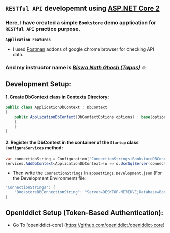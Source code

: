 ## `RESTful API` developemnt using  [ASP.NET Core 2](https://docs.microsoft.com/en-us/aspnet/core/web-api/?view=aspnetcore-2.2)

### Here, I have created a simple `Bookstore` demo application for `RESTful API` practice purpose.<Enter>

**`Application Features`**

- I used [Postman](https://chrome.google.com/webstore/detail/postman/fhbjgbiflinjbdggehcddcbncdddomop) addons of google chrome browser for checking API data.

### And my instructor name is _[Biswa Nath Ghosh (Tapos)](https://github.com/tapos007)_ :relaxed:

## Development Setup:
#### 1. Create DbContext class in Contexts Directory:

```csharp
public class ApplicationDbContext : DbContext
{
    public ApplicationDbContext(DbContextOptions options) : base(options)
    {
    }
}
```

#### 2. Register the DbContext in the container of the `Startup` class `ConfigureServices` method:

```csharp
var connectionString = Configuration["ConnectionStrings:BookstoreDBConnectionString"];
services.AddDbContext<ApplicationDbContext>(o => o.UseSqlServer(connectionString));
```

- Then write the `ConnectionStrings` in `appsettings.Development.json` (For the Development Environment) file:
```csharp
"ConnectionStrings": {
	"BookstoreDBConnectionString": "Server=DESKTOP-ME7EDVE;Database=BookstoreApiDb;Trusted_Connection=True;MultipleActiveResultSets=true"
}
```

## OpenIddict Setup (Token-Based Authentication): 

- Go To [openiddict-core] (https://github.com/openiddict/openiddict-core)

